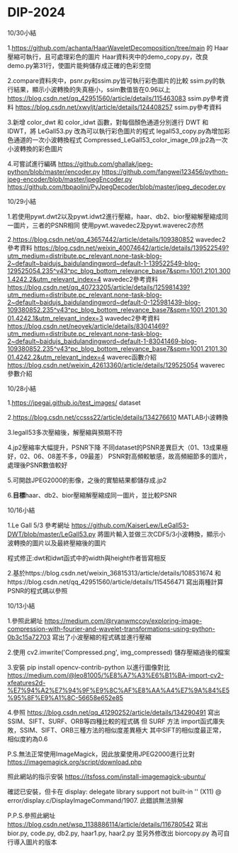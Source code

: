 # DIP-2024
10/30小結

1.https://github.com/achanta/HaarWaveletDecomposition/tree/main 的 Haar壓縮可執行，且可處理彩色的圖片
Haar資料夾中的demo_copy.py，改良demo.py第31行，使圖片能夠儲存成正確的色彩空間

2.compare資料夾中，psnr.py和ssim.py皆可執行彩色圖片的比較
ssim.py的執行結果，顯示小波轉換的失真極小，ssim數值皆在0.96以上
https://blog.csdn.net/qq_42951560/article/details/115463083 ssim.py參考資料
https://blog.csdn.net/xwyljt/article/details/124408257  ssim.py參考資料

3.新增 color_dwt 和 color_idwt 函數，對每個顏色通道分別進行 DWT 和 IDWT，將 LeGall53.py 改為可以執行彩色圖片的程式
legall53_copy.py為增加彩色通道的一次小波轉換程式
Compressed_LeGall53_color_image_09.jp2為一次小波轉換的彩色圖片

4.可嘗試進行編碼
https://github.com/ghallak/jpeg-python/blob/master/encoder.py
https://github.com/fangwei123456/python-jpeg-encoder/blob/master/jpegEncoder.py
https://github.com/tbpaolini/PyJpegDecoder/blob/master/jpeg_decoder.py

10/29小結

1.若使用pywt.dwt2以及pywt.idwt2進行壓縮，haar、db2、bior壓縮解壓縮成同一圖片，三者的PSNR相同
使用pywt.wavedec2及pywt.waverec2亦然

2.https://blog.csdn.net/qq_43657442/article/details/109380852 wavedec2參考資料
https://blog.csdn.net/weixin_40074642/article/details/139522549?utm_medium=distribute.pc_relevant.none-task-blog-2~default~baidujs_baidulandingword~default-1-139522549-blog-129525054.235^v43^pc_blog_bottom_relevance_base7&spm=1001.2101.3001.4242.2&utm_relevant_index=4 wavedec2參考資料
https://blog.csdn.net/qq_40723205/article/details/125981439?utm_medium=distribute.pc_relevant.none-task-blog-2~default~baidujs_baidulandingword~default-0-125981439-blog-109380852.235^v43^pc_blog_bottom_relevance_base7&spm=1001.2101.3001.4242.1&utm_relevant_index=3 wavedec2參考資料
https://blog.csdn.net/neoyek/article/details/83041469?utm_medium=distribute.pc_relevant.none-task-blog-2~default~baidujs_baidulandingword~default-1-83041469-blog-109380852.235^v43^pc_blog_bottom_relevance_base7&spm=1001.2101.3001.4242.2&utm_relevant_index=4 waverec函數介紹
https://blog.csdn.net/weixin_42613360/article/details/129525054 waverec參數介紹

10/28小結

1.https://jpegai.github.io/test_images/
dataset

2.https://blog.csdn.net/ccsss22/article/details/134276610
MATLAB小波轉換

3.legall53多次壓縮後，解壓縮與預期不符

4.jp2壓縮率大幅提升，PSNR下降
不同dataset的PSNR差異巨大（01、13成果極好，02、06、08差不多，09最差）
PSNR對高頻較敏感，故高頻細節多的圖片，處理後PSNR數值較好

5.可開啟JPEG2000的影像，之後的實驗結果都儲存成.jp2

6.**目標**haar、db2、bior壓縮解壓縮成同一圖片，並比較PSNR

10/16小結

1.Le Gall 5/3 參考網址
https://github.com/KaiserLew/LeGall53-DWT/blob/master/LeGall53.py
將圖片輸入並做三次CDF5/3小波轉換，顯示小波轉換的圖片以及最終壓縮後的圖片

程式修正:dwt和idwt函式中的width與height作者皆寫相反


2.基於https://blog.csdn.net/weixin_36815313/article/details/108531674
和https://blog.csdn.net/qq_42951560/article/details/115456471
寫出兩種計算PSNR的程式碼以參照

10/13小結

1.參照此網址
https://medium.com/@ryanwmccoy/exploring-image-compression-with-fourier-and-wavelet-transformations-using-python-0b3c15a72703
寫出了小波壓縮的程式碼並進行壓縮

2.使用 cv2.imwrite('Compressed.png', img_compressed) 儲存壓縮過後的檔案

3.安裝 pip install opencv-contrib-python 以進行圖像對比
https://medium.com/@leo81005/%E8%A7%A3%E6%B1%BA-import-cv2-xfeatures2d-%E7%94%A2%E7%94%9F%E9%8C%AF%E8%AA%A4%E7%9A%84%E5%95%8F%E9%A1%8C-56658e652e85

4.參照
https://blog.csdn.net/qq_41290252/article/details/134290491
寫出SSIM、SIFT、SURF、ORB等四種比較的程式碼
但 SURF 方法 import函式庫失敗，SSIM、SIFT、ORB三種方法的相似度差異極大
其中SIFT的相似度最正常，相似度約為0.6

P.S.無法正常使用ImageMagick，因此放棄使用JPEG2000進行比對
https://imagemagick.org/script/download.php

照此網站的指示安裝
https://itsfoss.com/install-imagemagick-ubuntu/

確認已安裝，但卡在
display: delegate library support not built-in '' (X11) @ error/display.c/DisplayImageCommand/1907.
此錯誤無法排解

P.P.S.參照此網址
https://blog.csdn.net/wsp_1138886114/article/details/116780542
寫出 bior.py, code.py, db2.py, haar1.py, haar2.py
並另外修改出 biorcopy.py 為可自行導入圖片的版本
